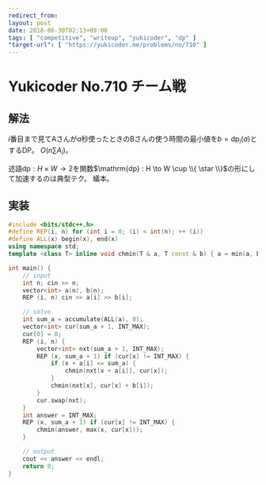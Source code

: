 ```yaml
---
redirect_from:
layout: post
date: 2018-06-30T02:13+09:00
tags: [ "competitive", "writeup", "yukicoder", "dp" ]
"target-url": [ "https://yukicoder.me/problems/no/710" ]
---
```


# Yukicoder No.710 チーム戦

## 解法

$i$番目まで見てAさんが$a$秒使ったときのBさんの使う時間の最小値を<span>$b = \mathrm{dp}_i(a)$</span>とするDP。
<span>$O(n\sum A_i)$</span>。

述語$\mathrm{dp} : H \times W \to 2$を関数<span>$\mathrm{dp} : H \to W \cup \\{ \star \\}$</span>の形にして加速するのは典型テク。
蟻本。

## 実装

``` c++
#include <bits/stdc++.h>
#define REP(i, n) for (int i = 0; (i) < int(n); ++ (i))
#define ALL(x) begin(x), end(x)
using namespace std;
template <class T> inline void chmin(T & a, T const & b) { a = min(a, b); }

int main() {
    // input
    int n; cin >> n;
    vector<int> a(n), b(n);
    REP (i, n) cin >> a[i] >> b[i];

    // solve
    int sum_a = accumulate(ALL(a), 0);
    vector<int> cur(sum_a + 1, INT_MAX);
    cur[0] = 0;
    REP (i, n) {
        vector<int> nxt(sum_a + 1, INT_MAX);
        REP (x, sum_a + 1) if (cur[x] != INT_MAX) {
            if (x + a[i] <= sum_a) {
                chmin(nxt[x + a[i]], cur[x]);
            }
            chmin(nxt[x], cur[x] + b[i]);
        }
        cur.swap(nxt);
    }
    int answer = INT_MAX;
    REP (x, sum_a + 1) if (cur[x] != INT_MAX) {
        chmin(answer, max(x, cur[x]));
    }

    // output
    cout << answer << endl;
    return 0;
}
```
